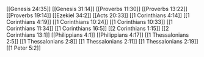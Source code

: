 [[Genesis 24:35]]
[[Genesis 31:14]]
[[Proverbs 11:30]]
[[Proverbs 13:22]]
[[Proverbs 19:14]]
[[Ezekiel 34:2]]
[[Acts 20:33]]
[[1 Corinthians 4:14]]
[[1 Corinthians 4:19]]
[[1 Corinthians 10:24]]
[[1 Corinthians 10:33]]
[[1 Corinthians 11:34]]
[[1 Corinthians 16:5]]
[[2 Corinthians 1:15]]
[[2 Corinthians 13:1]]
[[Philippians 4:1]]
[[Philippians 4:17]]
[[1 Thessalonians 2:5]]
[[1 Thessalonians 2:8]]
[[1 Thessalonians 2:11]]
[[1 Thessalonians 2:19]]
[[1 Peter 5:2]]
